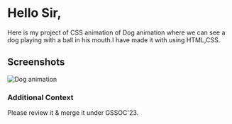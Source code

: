 <h1>Hello Sir,</h1>
Here is my project of CSS animation of Dog  animation where we can see a dog playing with a ball in his mouth.I have made it with using HTML,CSS.

<h2>Screenshots</h2>




![Dog animation](https://github.com/apu52/Dev-Geeks/assets/114172928/c2b17adc-01c5-4299-9706-8a2a1664561a)


<h3>Additional Context</h3>
Please review it & merge it under GSSOC'23.
